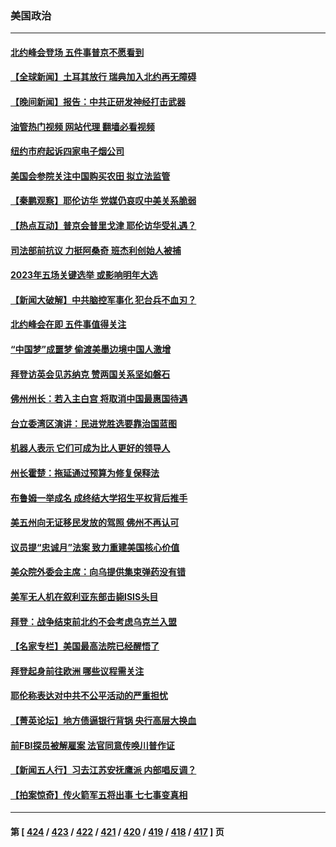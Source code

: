 ### 美国政治
---
#### [北约峰会登场 五件事普京不愿看到](../../pages/ncid1078159/n14032345.md?07120045) 
#### [【全球新闻】土耳其放行 瑞典加入北约再无障碍](../../pages/ncid1078159/n14032151.md?07120045) 
#### [【晚间新闻】报告：中共正研发神经打击武器](../../pages/ncid1078159/n14032152.md?07120045) 
#### [油管热门视频 网站代理 翻墙必看视频](http://138.2.39.72:81/youtube.html?epic-marker?07120045)
#### [纽约市府起诉四家电子烟公司](../../pages/ncid1078159/n14031996.md?07120045) 
#### [美国会参院关注中国购买农田 拟立法监管](../../pages/ncid1078159/n14031932.md?07120045) 
#### [【秦鹏观察】耶伦访华 党媒仍哀叹中美关系脆弱](../../pages/ncid1078159/n14031848.md?07120045) 
#### [【热点互动】普京会普里戈津 耶伦访华受礼遇？](../../pages/ncid1078159/n14031875.md?07120045) 
#### [司法部前抗议 力挺阿桑奇 班杰利创始人被捕](../../pages/ncid1078159/n14031783.md?07120045) 
#### [2023年五场关键选举 或影响明年大选](../../pages/ncid1078159/n14031676.md?07120045) 
#### [【新闻大破解】中共脑控军事化 犯台兵不血刃？](../../pages/ncid1078159/n14031740.md?07120045) 
#### [北约峰会在即 五件事值得关注](../../pages/ncid1078159/n14031751.md?07120045) 
#### [“中国梦”成噩梦 偷渡美墨边境中国人激增](../../pages/ncid1078159/n14031722.md?07120045) 
#### [拜登访英会见苏纳克 赞两国关系坚如磐石](../../pages/ncid1078159/n14031602.md?07120045) 
#### [佛州州长：若入主白宫 将取消中国最惠国待遇](../../pages/ncid1078159/n14031580.md?07120045) 
#### [台立委湾区演讲：民进党胜选要靠治国蓝图](../../pages/ncid1078159/n14031442.md?07120045) 
#### [机器人表示 它们可成为比人更好的领导人](../../pages/ncid1078159/n14031422.md?07120045) 
#### [州长霍楚：拖延通过预算为修复保释法](../../pages/ncid1078159/n14031311.md?07120045) 
#### [布鲁姆一举成名 成终结大学招生平权背后推手](../../pages/ncid1078159/n14031245.md?07120045) 
#### [美五州向无证移民发放的驾照 佛州不再认可](../../pages/ncid1078159/n14031172.md?07120045) 
#### [议员提“忠诚月”法案 致力重建美国核心价值](../../pages/ncid1078159/n14031153.md?07120045) 
#### [美众院外委会主席：向乌提供集束弹药没有错](../../pages/ncid1078159/n14031157.md?07120045) 
#### [美军无人机在叙利亚东部击毙ISIS头目](../../pages/ncid1078159/n14031138.md?07120045) 
#### [拜登：战争结束前北约不会考虑乌克兰入盟](../../pages/ncid1078159/n14031148.md?07120045) 
#### [【名家专栏】美国最高法院已经醒悟了](../../pages/ncid1078159/n14030755.md?07120045) 
#### [拜登起身前往欧洲 哪些议程需关注](../../pages/ncid1078159/n14031132.md?07120045) 
#### [耶伦称表达对中共不公平活动的严重担忧](../../pages/ncid1078159/n14030979.md?07120045) 
#### [【菁英论坛】地方债逼银行背锅 央行高层大换血](../../pages/ncid1078159/n14030876.md?07120045) 
#### [前FBI探员被解雇案 法官同意传唤川普作证](../../pages/ncid1078159/n14030425.md?07120045) 
#### [【新闻五人行】习去江苏安抚鹰派 内部唱反调？](../../pages/ncid1078159/n14030865.md?07120045) 
#### [【拍案惊奇】传火箭军五将出事 七七事变真相](../../pages/ncid1078159/n14030855.md?07120045) 

---
#### 第 [ [424](./424.md?07120045) / [423](./423.md?07120045) / [422](./422.md?07120045) / [421](./421.md?07120045) / [420](./420.md?07120045) / [419](./419.md?07120045) / [418](./418.md?07120045) / [417](./417.md?07120045) ] 页
